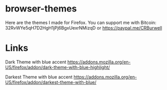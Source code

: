 # browser-themes
Here are the themes I made for Firefox. You can support me with Bitcoin: 32RvWYe5qH7D2HgH1jPj6BgxUexrNMizqD or https://paypal.me/CRBurwell

# Links
Dark Theme with blue accent
https://addons.mozilla.org/en-US/firefox/addon/dark-theme-with-blue-highlight/

Darkest Theme with blue accent
https://addons.mozilla.org/en-US/firefox/addon/darkest-theme-with-blue/
